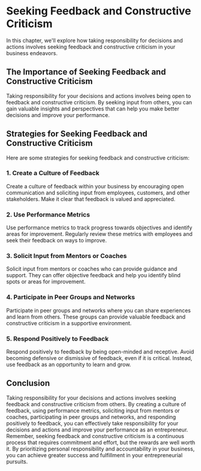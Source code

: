 # Seeking Feedback and Constructive Criticism

In this chapter, we'll explore how taking responsibility for decisions and actions involves seeking feedback and constructive criticism in your business endeavors.

The Importance of Seeking Feedback and Constructive Criticism
-------------------------------------------------------------

Taking responsibility for your decisions and actions involves being open to feedback and constructive criticism. By seeking input from others, you can gain valuable insights and perspectives that can help you make better decisions and improve your performance.

Strategies for Seeking Feedback and Constructive Criticism
----------------------------------------------------------

Here are some strategies for seeking feedback and constructive criticism:

### 1. Create a Culture of Feedback

Create a culture of feedback within your business by encouraging open communication and soliciting input from employees, customers, and other stakeholders. Make it clear that feedback is valued and appreciated.

### 2. Use Performance Metrics

Use performance metrics to track progress towards objectives and identify areas for improvement. Regularly review these metrics with employees and seek their feedback on ways to improve.

### 3. Solicit Input from Mentors or Coaches

Solicit input from mentors or coaches who can provide guidance and support. They can offer objective feedback and help you identify blind spots or areas for improvement.

### 4. Participate in Peer Groups and Networks

Participate in peer groups and networks where you can share experiences and learn from others. These groups can provide valuable feedback and constructive criticism in a supportive environment.

### 5. Respond Positively to Feedback

Respond positively to feedback by being open-minded and receptive. Avoid becoming defensive or dismissive of feedback, even if it is critical. Instead, use feedback as an opportunity to learn and grow.

Conclusion
----------

Taking responsibility for your decisions and actions involves seeking feedback and constructive criticism from others. By creating a culture of feedback, using performance metrics, soliciting input from mentors or coaches, participating in peer groups and networks, and responding positively to feedback, you can effectively take responsibility for your decisions and actions and improve your performance as an entrepreneur. Remember, seeking feedback and constructive criticism is a continuous process that requires commitment and effort, but the rewards are well worth it. By prioritizing personal responsibility and accountability in your business, you can achieve greater success and fulfillment in your entrepreneurial pursuits.



